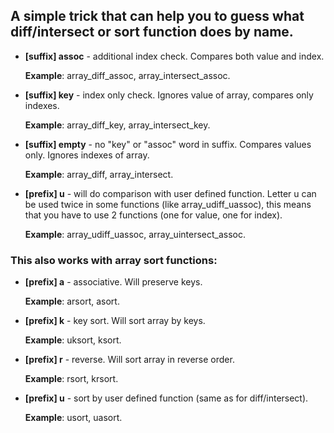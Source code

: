 ## A simple trick that can help you to guess what diff/intersect or sort function does by name.

* **[suffix] assoc** - additional index check. Compares both value and index.

    **Example**: array_diff_assoc, array_intersect_assoc.


* **[suffix] key** - index only check. Ignores value of array, compares only indexes.

    **Example**: array_diff_key, array_intersect_key.


* **[suffix] empty** - no "key" or "assoc" word in suffix. Compares values only. Ignores indexes of array.

    **Example**: array_diff, array_intersect.


* **[prefix] u** - will do comparison with user defined function. Letter u can be used twice in some functions (like array_udiff_uassoc), this means that you have to use 2 functions (one for value, one for index).

    **Example**: array_udiff_uassoc, array_uintersect_assoc.


### This also works with array sort functions:

* **[prefix] a** - associative. Will preserve keys.

    **Example**: arsort, asort.


* **[prefix] k** - key sort. Will sort array by keys.

    **Example**: uksort, ksort.


* **[prefix] r** - reverse. Will sort array in reverse order.

    **Example**: rsort, krsort.


* **[prefix] u** - sort by user defined function (same as for diff/intersect).

    **Example**: usort, uasort.